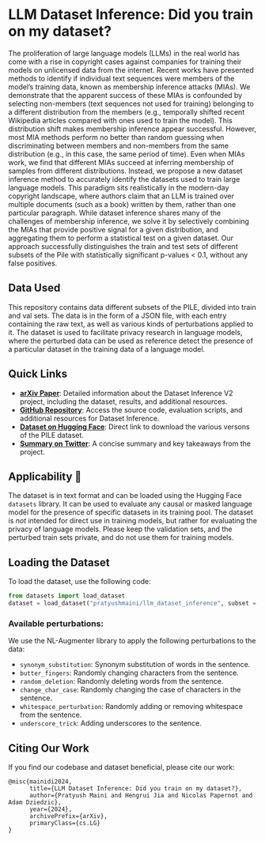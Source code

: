 # LLM Dataset Inference: Did you train on my dataset?

The proliferation of large language models (LLMs) in the real world has come with a rise in copyright
cases against companies for training their models on unlicensed data from the internet. Recent works
have presented methods to identify if individual text sequences were members of the model’s training
data, known as membership inference attacks (MIAs). We demonstrate that the apparent success of
these MIAs is confounded by selecting non-members (text sequences not used for training) belonging to
a different distribution from the members (e.g., temporally shifted recent Wikipedia articles compared
with ones used to train the model). This distribution shift makes membership inference appear successful.
However, most MIA methods perform no better than random guessing when discriminating between
members and non-members from the same distribution (e.g., in this case, the same period of time).
Even when MIAs work, we find that different MIAs succeed at inferring membership of samples from
different distributions. Instead, we propose a new dataset inference method to accurately identify
the datasets used to train large language models. This paradigm sits realistically in the modern-day
copyright landscape, where authors claim that an LLM is trained over multiple documents (such as a
book) written by them, rather than one particular paragraph. While dataset inference shares many
of the challenges of membership inference, we solve it by selectively combining the MIAs that provide
positive signal for a given distribution, and aggregating them to perform a statistical test on a given
dataset. Our approach successfully distinguishes the train and test sets of different subsets of the Pile
with statistically significant p-values < 0.1, without any false positives.

## Data Used

This repository contains data different subsets of the PILE, divided into train and val sets. The data is in the form of a JSON file, with each entry containing the raw text, as well as various kinds of perturbations applied to it. The dataset is used to facilitate privacy research in language models, where the perturbed data can be used as reference detect the presence of a particular dataset in the training data of a language model.

## Quick Links

- [**arXiv Paper**](): Detailed information about the Dataset Inference V2 project, including the dataset, results, and additional resources.
- [**GitHub Repository**](): Access the source code, evaluation scripts, and additional resources for Dataset Inference.
- [**Dataset on Hugging Face**](https://huggingface.co/datasets/pratyushmaini/llm_dataset_inference): Direct link to download the various versons of the PILE dataset.
- [**Summary on Twitter**](): A concise summary and key takeaways from the project.


## Applicability 🚀

The dataset is in text format and can be loaded using the Hugging Face `datasets` library. It can be used to evaluate any causal or masked language model for the presence of specific datasets in its training pool. The dataset is *not* intended for direct use in training models, but rather for evaluating the privacy of language models. Please keep the validation sets, and the perturbed train sets private, and do not use them for training models.

## Loading the Dataset

To load the dataset, use the following code:

```python
from datasets import load_dataset
dataset = load_dataset("pratyushmaini/llm_dataset_inference", subset = "wikipedia", split = "train")
```

### Available perturbations:
<!-- ["synonym_substitution", "butter_fingers", "random_deletion", "change_char_case", "whitespace_perturbation", "underscore_trick"] -->
We use the NL-Augmenter library to apply the following perturbations to the data:
- `synonym_substitution`: Synonym substitution of words in the sentence.
- `butter_fingers`: Randomly changing characters from the sentence.
- `random_deletion`: Randomly deleting words from the sentence.
- `change_char_case`: Randomly changing the case of characters in the sentence.
- `whitespace_perturbation`: Randomly adding or removing whitespace from the sentence.
- `underscore_trick`: Adding underscores to the sentence.


## Citing Our Work

If you find our codebase and dataset beneficial, please cite our work:
```
@misc{mainidi2024,
      title={LLM Dataset Inference: Did you train on my dataset?}, 
      author={Pratyush Maini and Hengrui Jia and Nicolas Papernot and Adam Dziedzic},
      year={2024},
      archivePrefix={arXiv},
      primaryClass={cs.LG}
}
```
